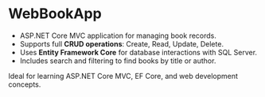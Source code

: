 # WebBookApp

- ASP.NET Core MVC application for managing book records.  
- Supports full **CRUD operations**: Create, Read, Update, Delete.  
- Uses **Entity Framework Core** for database interactions with SQL Server.  
- Includes search and filtering to find books by title or author.  

Ideal for learning ASP.NET Core MVC, EF Core, and web development concepts.
